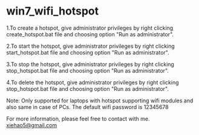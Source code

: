# win7_wifi_hotspot

1.To create a hotspot, give administrator privileges by right clicking create_hotspot.bat file and choosing option "Run as administrator".

2.To start the hotspot, give administrator privileges by right clicking start_hotspot.bat file and choosing option "Run as administrator".

3.To stop the hotspot, give administrator privileges by right clicking stop_hotspot.bat file and choosing option "Run as administrator".

4.To delete the hotspot, give administrator privileges by right clicking stop_hotspot.bat file and choosing option "Run as administrator".

Note: Only supported for laptops with hotspot supporting wifi modules and also same in case of PCs.
      The default wifi password is 12345678

For more information, please feel free to contact with me.
xiehao5@gmail.com
